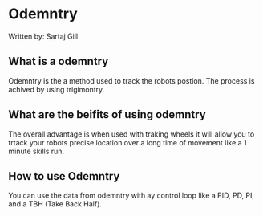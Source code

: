  # Odemntry 
Written by: Sartaj Gill
      
## What is a odemntry
      
Odemntry is the a method used to track the robots postion. The process is achived by using trigimontry.
      
## What are the beifits of using odemntry
      
The overall advantage is when used with traking wheels it will allow you to trtack your robots precise location over a long time of movement like a 1 minute skills run. 
      
  ## How to use Odemntry
  You can use the data from odemntry with ay control loop like a PID, PD, PI, and a TBH (Take Back Half). 
  
 
